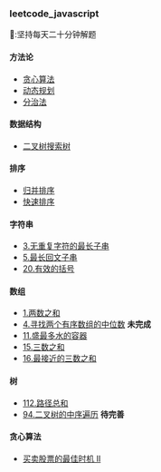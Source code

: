 ### leetcode_javascript

📅:坚持每天二十分钟解题

#### 方法论

- [贪心算法](方法论/贪心算法.md)
- [动态规划](方法论/动态规划.md)
- [分治法](方法论/分治法.md)

#### 数据结构

- [二叉树搜索树](./数据结构/二叉树搜索树.ts)

#### 排序

- [归并排序](./排序/mergeSort.ts)
- [快速排序](./排序/quickSort.ts)

#### 字符串

- [3.无重复字符的最长子串](./3.无重复字符的最长子串.ts)
- [5.最长回文子串](./5.最长回文子串.ts)
- [20.有效的括号](./20.有效的括shu号.ts)

#### 数组

- [1.两数之和](./1.两数之和.ts)
- [4.寻找两个有序数组的中位数](./4.寻找两个有序数组的中位数.ts) **未完成**
- [11.盛最多水的容器](./11.盛最多水的容器.ts)
- [15.三数之和](./15.三数之和.ts)
- [16.最接近的三数之和](./16.最接近的三数之和.ts)

#### 树

- [112.路径总和](./112.路径总和.ts)
- [94.二叉树的中序遍历](94.二叉树的中序遍历.ts) **待完善**

#### 贪心算法

- [买卖股票的最佳时机 II](./122.买卖股票的最佳时机%20II.ts)
